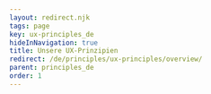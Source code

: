 ```yaml
---
layout: redirect.njk
tags: page
key: ux-principles_de
hideInNavigation: true
title: Unsere UX-Prinzipien
redirect: /de/principles/ux-principles/overview/
parent: principles_de
order: 1
---
```

